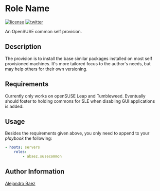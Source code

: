 Role Name
=========
[![license][2i]][2p]
[![twitter][3i]][3p]

An OpenSUSE common self provision.

Description
-----------

The provision is to install the base similar packages installed on most self provisioned machines. It's more tailored focus to the author's needs, but may help others for their own versioning.

Requirements
------------

Currently only works on openSUSE Leap and Tumbleweed. Eventually should foster to holding commons for SLE when disabling GUI applications is added.

Usage
-----

Besides the requirements given above, you only need to append to your *playbook* the following:

``` yaml
- hosts: servers
    roles:
        - abaez.susecommon
```

Author Information
------------------

[Alejandro Baez][1]

[1]: https://keybase.io/baez
[2i]: https://img.shields.io/badge/license-BSD_2-green.svg
[2p]: ./LICENSE
[3i]: https://img.shields.io/badge/twitter-a_baez-blue.svg
[3p]: https://twitter.com/a_baez
